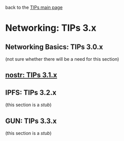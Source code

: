 back to the [TIPs main page](..)

Networking: TIPs 3.x
=====

## Networking Basics: TIPs 3.0.x

(not sure whether there will be a need for this section)

## [nostr: TIPs 3.1.x](https://github.com/wds4/tapestry-protocol/blob/main/tips/networking/nostr/README.md)

## IPFS: TIPs 3.2.x

(this section is a *stub*)

## GUN: TIPs 3.3.x

(this section is a *stub*)
